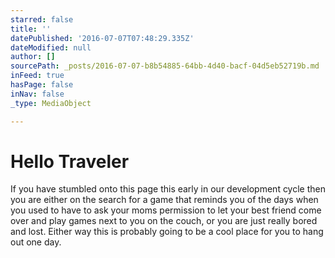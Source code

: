 ```yaml
---
starred: false
title: ''
datePublished: '2016-07-07T07:48:29.335Z'
dateModified: null
author: []
sourcePath: _posts/2016-07-07-b8b54885-64bb-4d40-bacf-04d5eb52719b.md
inFeed: true
hasPage: false
inNav: false
_type: MediaObject

---
```

# Hello Traveler

If you have stumbled onto this page this early in our development cycle then you are either on the search for a game that reminds you of the days when you used to have to ask your moms permission to let your best friend come over and play games next to you on the couch, or you are just really bored and lost. Either way this is probably going to be a cool place for you to hang out one day.